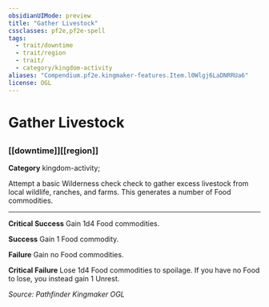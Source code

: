 ```yaml
---
obsidianUIMode: preview
title: "Gather Livestock"
cssclasses: pf2e,pf2e-spell
tags:
  - trait/downtime
  - trait/region
  - trait/
  - category/kingdom-activity
aliases: "Compendium.pf2e.kingmaker-features.Item.l0Wlgj6LaDNRRUa6"
license: OGL
---
```

# Gather Livestock
## 
### [[downtime]][[region]]

**Category** kingdom-activity; 




Attempt a basic Wilderness check check to gather excess livestock from local wildlife, ranches, and farms. This generates a number of Food commodities.

* * *

**Critical Success** Gain 1d4 Food commodities.

**Success** Gain 1 Food commodity.

**Failure** Gain no Food commodities.

**Critical Failure** Lose 1d4 Food commodities to spoilage. If you have no Food to lose, you instead gain 1 Unrest.

*Source: Pathfinder Kingmaker*
*OGL*